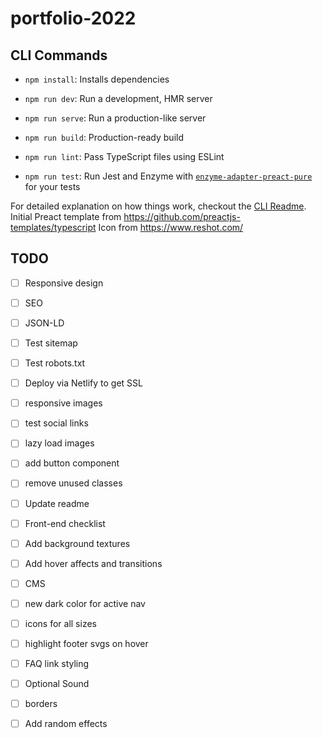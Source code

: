 # portfolio-2022

## CLI Commands
*   `npm install`: Installs dependencies

*   `npm run dev`: Run a development, HMR server

*   `npm run serve`: Run a production-like server

*   `npm run build`: Production-ready build

*   `npm run lint`: Pass TypeScript files using ESLint

*   `npm run test`: Run Jest and Enzyme with
    [`enzyme-adapter-preact-pure`](https://github.com/preactjs/enzyme-adapter-preact-pure) for
    your tests


For detailed explanation on how things work, checkout the [CLI Readme](https://github.com/developit/preact-cli/blob/master/README.md).
Initial Preact template from https://github.com/preactjs-templates/typescript
Icon from https://www.reshot.com/


## TODO

- [ ] Responsive design
- [ ] SEO
- [ ] JSON-LD
- [ ] Test sitemap
- [ ] Test robots.txt
- [ ] Deploy via Netlify to get SSL
- [ ] responsive images
- [ ] test social links
- [ ] lazy load images
- [ ] add button component
- [ ] remove unused classes
- [ ] Update readme
- [ ] Front-end checklist

- [ ] Add background textures
- [ ] Add hover affects and transitions
- [ ] CMS
- [ ] new dark color for active nav
- [ ] icons for all sizes
- [ ] highlight footer svgs on hover
- [ ] FAQ link styling
- [ ] Optional Sound
- [ ] borders
- [ ] Add random effects
